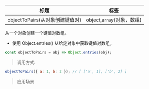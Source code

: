 |  标题   | 标签  |
|  ----  | ----  |
| objectToPairs(从对象创建键值对) | object,array(对象，数组) |

从一个对象创建一个键值对数组。

* 使用 Object.entries() 从给定对象中获取键值对数组。

```js
const objectToPairs = obj => Object.entries(obj);
```

> 调用方式:

```js
objectToPairs({ a: 1, b: 2 }); // [ ['a', 1], ['b', 2] ]
```

> 应用场景